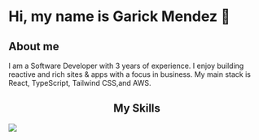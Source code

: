 <h1>Hi, my name is Garick Mendez 👋</h1>
<h2>About me</h2>
<p>I am a Software Developer with 3 years of experience. I enjoy building reactive and rich sites & apps with a focus in business. My main stack is React, TypeScript, Tailwind CSS,and AWS.</p>
<h2 align="center">My Skills</h2>
<img align="center" src="https://skillicons.dev/icons?i=react,ts,tailwind,python,aws&perline=5" />

